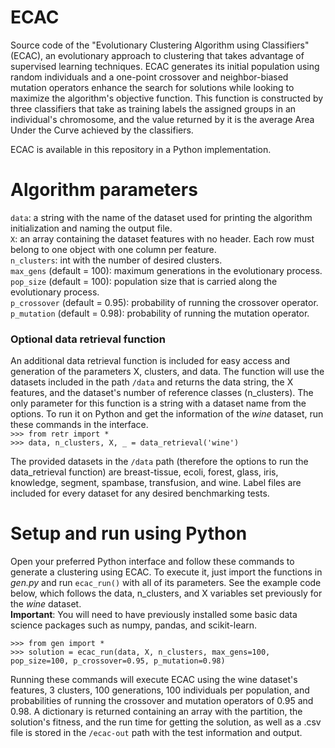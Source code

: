 # ECAC
Source code of the "Evolutionary Clustering Algorithm using Classifiers" (ECAC), an evolutionary approach to clustering that takes advantage of supervised learning techniques. ECAC generates its initial population using random individuals and a one-point crossover and neighbor-biased mutation operators enhance the search for solutions while looking to maximize the algorithm's objective function. This function is constructed by three classifiers that take as training labels the assigned groups in an individual's chromosome, and the value returned by it is the average Area Under the Curve achieved by the classifiers.

ECAC is available in this repository in a Python implementation.

# Algorithm parameters
``data``: a string with the name of the dataset used for printing the algorithm initialization and naming the output file.  
``X``: an array containing the dataset features with no header. Each row must belong to one object with one column per feature.  
``n_clusters``: int with the number of desired clusters.  
``max_gens`` (default = 100): maximum generations in the evolutionary process.  
``pop_size`` (default = 100): population size that is carried along the evolutionary process.  
``p_crossover`` (default = 0.95): probability of running the crossover operator.  
``p_mutation`` (default = 0.98): probability of running the mutation operator.  

### Optional data retrieval function
An additional data retrieval function is included for easy access and generation of the parameters X, clusters, and data. The function will use the datasets included in the path ``/data`` and returns the data string, the X features, and the dataset's number of reference classes (n_clusters). The only parameter for this function is a string with a dataset name from the options. To run it on Python and get the information of the *wine* dataset, run these commands in the interface.     
``>>> from retr import *``  
``>>> data, n_clusters, X, _ = data_retrieval('wine')``  

The provided datasets in the ``/data`` path (therefore the options to run the data_retrieval function) are breast-tissue, ecoli, forest, glass, iris, knowledge, segment, spambase, transfusion, and wine. Label files are included for every dataset for any desired benchmarking tests.

# Setup and run using Python
Open your preferred Python interface and follow these commands to generate a clustering using ECAC. To execute it, just import the functions in *gen.py* and run ``ecac_run()`` with all of its parameters. See the example code below, which follows the data, n_clusters, and X variables set previously for the *wine* dataset.  
**Important**: You will need to have previously installed some basic data science packages such as numpy, pandas, and scikit-learn.

``>>> from gen import *``  
``>>> solution = ecac_run(data, X, n_clusters, max_gens=100, pop_size=100, p_crossover=0.95, p_mutation=0.98)``  

Running these commands will execute ECAC using the wine dataset's features, 3 clusters, 100 generations, 100 individuals per population, and probabilities of running the crossover and mutation operators of 0.95 and 0.98. A dictionary is returned containing an array with the partition, the solution's fitness, and the run time for getting the solution, as well as a .csv file is stored in the ``/ecac-out`` path with the test information and output.

